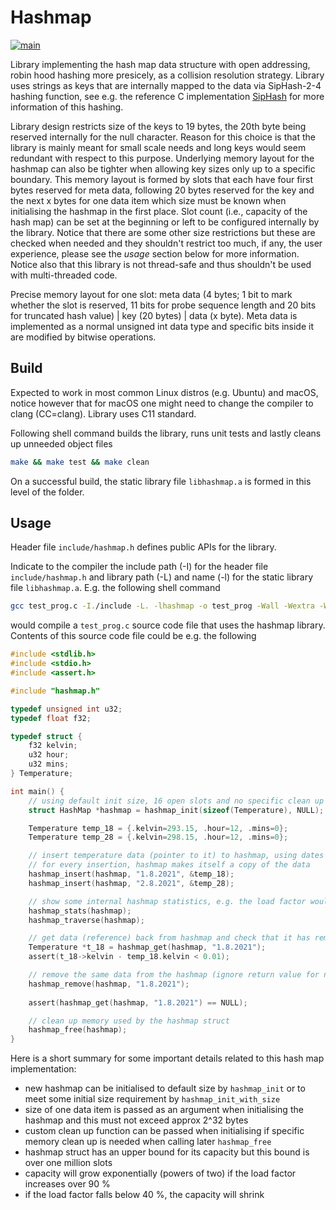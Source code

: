# Hashmap #

[![main](https://github.com/elmomoilanen/Hashmap/actions/workflows/main.yml/badge.svg)](https://github.com/elmomoilanen/Hashmap/actions/workflows/main.yml)

Library implementing the hash map data structure with open addressing, robin hood hashing more presicely, as a collision resolution strategy. Library uses strings as keys that are internally mapped to the data via SipHash-2-4 hashing function, see e.g. the reference C implementation [SipHash](https://github.com/veorq/SipHash) for more information of this hashing.

Library design restricts size of the keys to 19 bytes, the 20th byte being reserved internally for the null character. Reason for this choice is that the library is mainly meant for small scale needs and long keys would seem redundant with respect to this purpose. Underlying memory layout for the hashmap can also be tighter when allowing key sizes only up to a specific boundary. This memory layout is formed by slots that each have four first bytes reserved for meta data, following 20 bytes reserved for the key and the next x bytes for one data item which size must be known when initialising the hashmap in the first place. Slot count (i.e., capacity of the hash map) can be set at the beginning or left to be configured internally by the library. Notice that there are some other size restrictions but these are checked when needed and they shouldn't restrict too much, if any, the user experience, please see the *usage* section below for more information. Notice also that this library is not thread-safe and thus shouldn't be used with multi-threaded code.

Precise memory layout for one slot: meta data (4 bytes; 1 bit to mark whether the slot is reserved, 11 bits for probe sequence length and 20 bits for truncated hash value) | key (20 bytes) | data (x byte). Meta data is implemented as a normal unsigned int data type and specific bits inside it are modified by bitwise operations.

## Build ##

Expected to work in most common Linux distros (e.g. Ubuntu) and macOS, notice however that for macOS one might need to change the compiler to clang (CC=clang). Library uses C11 standard.

Following shell command builds the library, runs unit tests and lastly cleans up unneeded object files
```bash
make && make test && make clean
```
On a successful build, the static library file `libhashmap.a` is formed in this level of the folder.

## Usage ##

Header file `include/hashmap.h` defines public APIs for the library.

Indicate to the compiler the include path (-I) for the header file `include/hashmap.h` and library path (-L) and name (-l) for the static library file `libhashmap.a`. E.g. the following shell command

```bash
gcc test_prog.c -I./include -L. -lhashmap -o test_prog -Wall -Wextra -Werror -std=c11 -g
```

would compile a `test_prog.c` source code file that uses the hashmap library. Contents of this source code file could be e.g. the following

```C
#include <stdlib.h>
#include <stdio.h>
#include <assert.h>

#include "hashmap.h"

typedef unsigned int u32;
typedef float f32;

typedef struct {
    f32 kelvin;
    u32 hour;
    u32 mins;
} Temperature;

int main() {
    // using default init size, 16 open slots and no specific clean up function (hence pass NULL)
    struct HashMap *hashmap = hashmap_init(sizeof(Temperature), NULL);

    Temperature temp_18 = {.kelvin=293.15, .hour=12, .mins=0};
    Temperature temp_28 = {.kelvin=298.15, .hour=12, .mins=0};

    // insert temperature data (pointer to it) to hashmap, using dates as keys
    // for every insertion, hashmap makes itself a copy of the data 
    hashmap_insert(hashmap, "1.8.2021", &temp_18);
    hashmap_insert(hashmap, "2.8.2021", &temp_28);

    // show some internal hashmap statistics, e.g. the load factor would be 2/16 at this point
    hashmap_stats(hashmap);
    hashmap_traverse(hashmap);

    // get data (reference) back from hashmap and check that it has remained correct
    Temperature *t_18 = hashmap_get(hashmap, "1.8.2021");
    assert(t_18->kelvin - temp_18.kelvin < 0.01);

    // remove the same data from the hashmap (ignore return value for now)
    hashmap_remove(hashmap, "1.8.2021");
    
    assert(hashmap_get(hashmap, "1.8.2021") == NULL);

    // clean up memory used by the hashmap struct
    hashmap_free(hashmap);
}
```

Here is a short summary for some important details related to this hash map implementation:

- new hashmap can be initialised to default size by `hashmap_init` or to meet some initial size requirement by `hashmap_init_with_size`
- size of one data item is passed as an argument when initialising the hashmap and this must not exceed approx 2^32 bytes
- custom clean up function can be passed when initialising if specific memory clean up is needed when calling later `hashmap_free`
- hashmap struct has an upper bound for its capacity but this bound is over one million slots
- capacity will grow exponentially (powers of two) if the load factor increases over 90 %
- if the load factor falls below 40 %, the capacity will shrink
